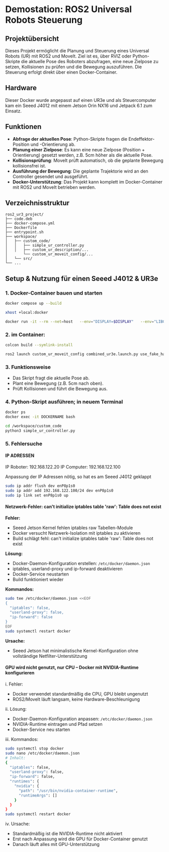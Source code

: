 # Demostation: ROS2 Universal Robots Steuerung

## Projektübersicht

Dieses Projekt ermöglicht die Planung und Steuerung eines Universal Robots (UR) mit ROS2 und MoveIt. Ziel ist es, über RVIZ oder Python-Skripte die aktuelle Pose des Roboters abzufragen, eine neue Zielpose zu setzen, Kollisionen zu prüfen und die Bewegung auszuführen. Die Steuerung erfolgt direkt über einen Docker-Container.

## Hardware

Dieser Docker wurde angepasst auf einen UR3e und als Steuercomputer kam ein Seeed J4012 mit einem Jetson Orin NX16 und Jetpack 6.1 zum Einsatz. 

## Funktionen

- **Abfrage der aktuellen Pose**: Python-Skripte fragen die Endeffektor-Position und -Orientierung ab.
- **Planung einer Zielpose**: Es kann eine neue Zielpose (Position + Orientierung) gesetzt werden, z.B. 5cm höher als die aktuelle Pose.
- **Kollisionsprüfung**: MoveIt prüft automatisch, ob die geplante Bewegung kollisionsfrei ist.
- **Ausführung der Bewegung**: Die geplante Trajektorie wird an den Controller gesendet und ausgeführt.
- **Docker-Unterstützung**: Das Projekt kann komplett im Docker-Container mit ROS2 und MoveIt betrieben werden.

## Verzeichnisstruktur

```
ros2_ur3_project/
├── code.deb
├── docker-compose.yml
├── Dockerfile
├── entrypoint.sh
├── workspace/
│   ├── custom_code/
│   │   ├── simple_ur_controller.py
│   │   ├── custom_ur_description/...
│   	└── custom_ur_moveit_config/...
│   └── src/
└── ...
```

## Setup & Nutzung für einen Seeed J4012 & UR3e

### 1. Docker-Container bauen und starten

```bash
docker compose up --build

xhost +local:docker

docker run -it --rm --net=host   --env="DISPLAY=$DISPLAY"   --env="LIBGL_ALWAYS_SOFTWARE=1"   --env="MESA_GL_VERSION_OVERRIDE=3.3"   --volume="/tmp/.X11-unix:/tmp/.X11-unix:rw"   --volume="$HOME/.Xauthority:/root/.Xauthority:rw"   --volume="$PWD/workspace/custom_code:/workspace/custom_code"   --privileged   --runtime=nvidia   ur3-ros2

```


### 2. im Container:

```bash
colcon build --symlink-install

ros2 launch custom_ur_moveit_config combined_ur3e.launch.py use_fake_hardware:=false

```

### 3. Funktionsweise

- Das Skript fragt die aktuelle Pose ab.
- Plant eine Bewegung (z.B. 5cm nach oben).
- Prüft Kollisionen und führt die Bewegung aus.

### 4. Python-Skript ausführen; in neuem Terminal

```bash
docker ps 
docker exec -it DOCKERNAME bash
```

```bash
cd /workspace/custom_code
python3 simple_ur_controller.py
```
### 5. Fehlersuche

#### IP ADRESSEN
IP Roboter: 192.168.122.20
IP Computer: 192.168.122.100

Anpassung der IP Adressen nötig, so hat es am Seeed J4012 geklappt
```bash
sudo ip addr flush dev enP8p1s0
sudo ip addr add 192.168.122.100/24 dev enP8p1s0
sudo ip link set enP8p1s0 up
```

#### Netzwerk-Fehler: can't initialize iptables table 'raw': Table does not exist

**Fehler:**
- Seeed Jetson Kernel fehlen iptables raw Tabellen-Module
- Docker versucht Netzwerk-Isolation mit iptables zu aktivieren
- Build schlägt fehl: can't initialize iptables table 'raw': Table does not exist

**Lösung:**
- Docker-Daemon-Konfiguration erstellen: `/etc/docker/daemon.json`
- iptables, userland-proxy und ip-forward deaktivieren
- Docker-Service neustarten
- Build funktioniert wieder

**Kommandos:**
```bash
sudo tee /etc/docker/daemon.json <<EOF
{
  "iptables": false,
  "userland-proxy": false,
  "ip-forward": false
}
EOF
sudo systemctl restart docker
```

**Ursache:**
- Seeed Jetson hat minimalistische Kernel-Konfiguration ohne vollständige Netfilter-Unterstützung

#### GPU wird nicht genutzt, nur CPU – Docker mit NVIDIA-Runtime konfigurieren

i. Fehler:
- Docker verwendet standardmäßig die CPU, GPU bleibt ungenutzt
- ROS2/MoveIt läuft langsam, keine Hardware-Beschleunigung

ii. Lösung:
- Docker-Daemon-Konfiguration anpassen: `/etc/docker/daemon.json`
- NVIDIA-Runtime eintragen und Pfad setzen
- Docker-Service neu starten

iii. Kommandos:
```bash
sudo systemctl stop docker
sudo nano /etc/docker/daemon.json
# Inhalt:
{
  "iptables": false,
  "userland-proxy": false,
  "ip-forward": false,
  "runtimes": {
    "nvidia": {
      "path": "/usr/bin/nvidia-container-runtime",
      "runtimeArgs": []
    }
  }
}
sudo systemctl restart docker
```

iv. Ursache:
- Standardmäßig ist die NVIDIA-Runtime nicht aktiviert
- Erst nach Anpassung wird die GPU für Docker-Container genutzt
- Danach läuft alles mit GPU-Unterstützung
